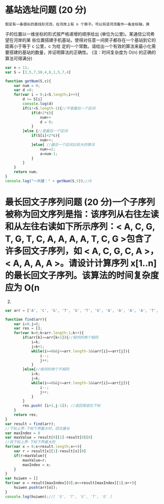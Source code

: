 # 基站选址问题 (20 分)
	
	假定有一条很长的直线形河流，在河岸上有 n 个房子。可以将该河流看作一条坐标轴，房
子的位置以一维坐标的形式按严格递增的顺序给出 (单位为公里)。某通信公司希望在河岸的某
些位置搭建手机基站，使得对任意一间房子都存在一个基站到它的距离小于等于 c 公里，c 为给
定的一个常数。请给出一个有效的算法来最小化需要搭建的基站的数量，并证明算法的正确性。
(注：时间复杂度为 O(n) 的正确的算法可得满分)

```javascript
var n = 11;
var S = [3,5,7,50,4,8,1,5,7,4]

function getNum(S,c){
	var num = 0;
	var d =0;
	for(var i = 0;i<S.length;i++){
		d += S[i]
		console.log(d)
		if(i!=S.length-1){//不是最后一个区间
			if(d>2*c){
				num++
				d = 0;	
			}
		}else {//是最后一个区间
			if(S[i]<2*c){
				num++;
			}else{ //最后一个区间比较大的情况
				num+=2;
				a=num-1;
			}
		}
	}
	return num;
}
console.log("一共建：" + getNum(S,5));//6
```

# 最长回文子序列问题 (20 分)一个子序列被称为回文序列是指：该序列从右往左读和从左往右读如下所示序列：< A, C, G, T, G, T, C, A, A, A, A, T, C, G >包含了许多回文子序列，如 < A, C, G, C, A >，< A, A, A, A >。请设计计算序列 x[1..n] 的最长回文子序列。该算法的时间复杂度应为 O(n
2)

```javascript
var arr = ['A', 'C', 'G', 'T', 'G', 'T', 'G', 'A', 'A', 'A', 'A', 'T', 'C', 'G'];

function find(arr){
    var i=0,j=0;
    var res = [];
    for(var k=0;k<arr.length-1;k++){
        if(arr[k]==arr[k+1]){//相邻的两个相同
            i=k;
            j=k+1;
            while(i>=0&&j<=arr.length-1&&arr[i]==arr[j]){
                i--;
                j++;
            }
        }else{//相邻的两个不相同
            i=k;
            j=k;
            while(i>=0&&j<=arr.length-1&&arr[i]==arr[j]){
                i--;
                j++;
            }
        }
        res.push( [i+1,j-1]); //返回高低位下标
    }
    return res;
}
var result = find(arr);
//下标上界-下标下界最大时，回文最长
var maxIndex = 0
var maxValue = result[0][1]-result[0][0]
//找下标上界-下标下界最大的 
for(var x = 0;x<result.length;x++){
    var r = result[x][1]-result[x][0]
    if(r>maxValue){
        maxValue=r;
        maxIndex = x;
    }
}
var huiwen = []
for(var o = result[maxIndex][0];o<=result[maxIndex][1];o++){
    huiwen.push(arr[o]);
}
console.log(huiwen);//[ 'G', 'T', 'G', 'T', 'G' ]
```


